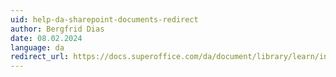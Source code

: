 ```yaml
---
uid: help-da-sharepoint-documents-redirect
author: Bergfrid Dias
date: 08.02.2024
language: da
redirect_url: https://docs.superoffice.com/da/document/library/learn/index.html
---
```

